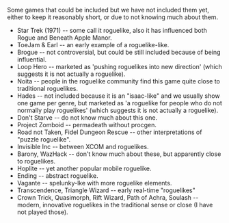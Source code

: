 Some games that could be included but we have not included them yet, either to keep it reasonably short, or due to not knowing much about them.

* Star Trek (1971) -- some call it roguelike, also it has influenced both Rogue and Beneath Apple Manor.
* ToeJam & Earl -- an early example of a roguelike-like.
* Brogue -- not controversial, but could be still included because of being influential.
* Loop Hero -- marketed as 'pushing roguelikes into new direction' (which suggests it is not actually a roguelike).
* Noita -- people in the roguelike community find this game quite close to traditional roguelikes.
* Hades -- not included because it is an "isaac-like" and we usually show one game per genre, but marketed as 'a roguelike for people who do not normally play roguelikes' (which suggests it is not actually a roguelike).
* Don't Starve -- do not know much about this one.
* Project Zomboid -- permadeath without procgen.
* Road not Taken, Fidel Dungeon Rescue -- other interpretations of "puzzle roguelike".
* Invisible Inc -- between XCOM and roguelikes.
* Barony, WazHack -- don't know much about these, but apparently close to roguelikes.
* Hoplite -- yet another popular mobile roguelike.
* Ending -- abstract roguelike.
* Vagante -- spelunky-lke with more roguelike elements.
* Transcendence, Triangle Wizard -- early real-time "roguelikes"
* Crown Trick, Quasimorph, Rift Wizard, Path of Achra, Soulash -- modern, innovative roguelikes in the traditional sense or close (I have not played those).
